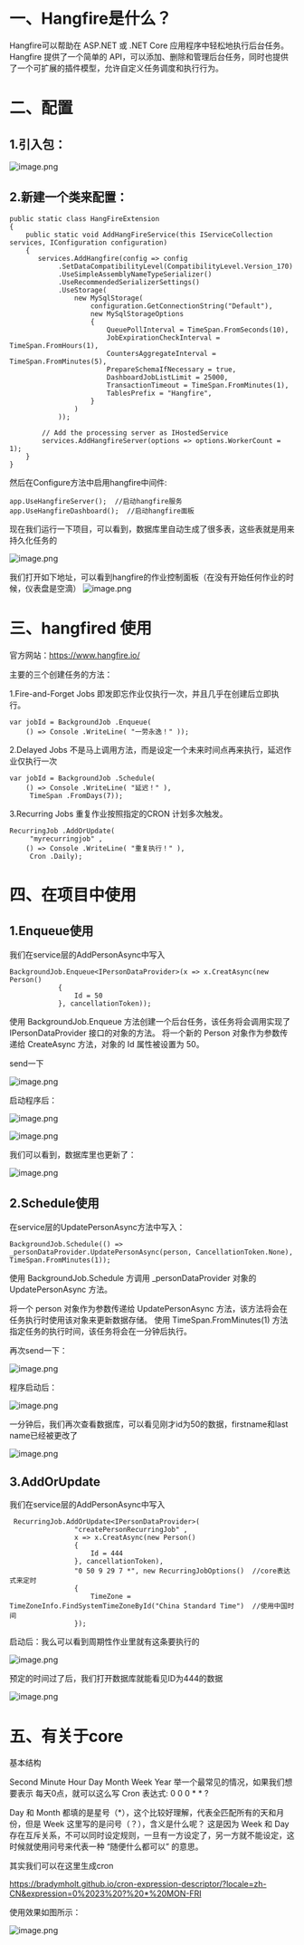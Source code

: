 # 一、Hangfire是什么？

Hangfire可以帮助在 ASP.NET 或 .NET Core 应用程序中轻松地执行后台任务。Hangfire 提供了一个简单的 API，可以添加、删除和管理后台任务，同时也提供了一个可扩展的插件模型，允许自定义任务调度和执行行为。

# 二、配置

## 1.引入包：

![image.png](https://upload-images.jianshu.io/upload_images/29177961-c4c0f7293e65704f.png?imageMogr2/auto-orient/strip%7CimageView2/2/w/1240)

## 2.新建一个类来配置：

```
public static class HangFireExtension
{
    public static void AddHangFireService(this IServiceCollection services, IConfiguration configuration)
    {
       services.AddHangfire(config => config
            .SetDataCompatibilityLevel(CompatibilityLevel.Version_170)
            .UseSimpleAssemblyNameTypeSerializer()
            .UseRecommendedSerializerSettings()
            .UseStorage(
                new MySqlStorage(
                    configuration.GetConnectionString("Default"),
                    new MySqlStorageOptions
                    {
                        QueuePollInterval = TimeSpan.FromSeconds(10),
                        JobExpirationCheckInterval = TimeSpan.FromHours(1),
                        CountersAggregateInterval = TimeSpan.FromMinutes(5),
                        PrepareSchemaIfNecessary = true,
                        DashboardJobListLimit = 25000,
                        TransactionTimeout = TimeSpan.FromMinutes(1),
                        TablesPrefix = "Hangfire",
                    }
                )
            ));

        // Add the processing server as IHostedService
        services.AddHangfireServer(options => options.WorkerCount = 1);
    }
}
```

然后在Configure方法中启用hangfire中间件:

```
app.UseHangfireServer();  //启动hangfire服务 
app.UseHangfireDashboard();  //启动hangfire面板
```

现在我们运行一下项目，可以看到，数据库里自动生成了很多表，这些表就是用来持久化任务的

![image.png](https://upload-images.jianshu.io/upload_images/29177961-bdb91cc41fb9ac01.png?imageMogr2/auto-orient/strip%7CimageView2/2/w/1240)

我们打开如下地址，可以看到hangfire的作业控制面板（在没有开始任何作业的时候，仪表盘是空滴）
![image.png](https://upload-images.jianshu.io/upload_images/29177961-957ee35a2a51d141.png?imageMogr2/auto-orient/strip%7CimageView2/2/w/1240)

# 三、hangfired 使用

官方网站：https://www.hangfire.io/

主要的三个创建任务的方法：

1.Fire-and-Forget Jobs
即发即忘作业仅执行一次，并且几乎在创建后立即执行。

```
var jobId = BackgroundJob .Enqueue(
    () => Console .WriteLine( "一劳永逸！" ));
```

2.Delayed Jobs
不是马上调用方法，而是设定一个未来时间点再来执行，延迟作业仅执行一次

```
var jobId = BackgroundJob .Schedule(
    () => Console .WriteLine( "延迟！" ),
     TimeSpan .FromDays(7));
```

3.Recurring Jobs
重复作业按照指定的CRON 计划多次触发。

```
RecurringJob .AddOrUpdate(
     "myrecurringjob" ,
    () => Console .WriteLine( "重复执行！" ),
     Cron .Daily);
```

# 四、在项目中使用

## 1.Enqueue使用

我们在service层的AddPersonAsync中写入

```
BackgroundJob.Enqueue<IPersonDataProvider>(x => x.CreatAsync(new Person()
            {
                Id = 50
            }, cancellationToken));

```

使用 BackgroundJob.Enqueue<IPersonDataProvider> 方法创建一个后台任务，该任务将会调用实现了 IPersonDataProvider 接口的对象的方法。
将一个新的 Person 对象作为参数传递给 CreateAsync 方法，对象的 Id 属性被设置为 50。

send一下

![image.png](https://upload-images.jianshu.io/upload_images/29177961-b6d05497b660716a.png?imageMogr2/auto-orient/strip%7CimageView2/2/w/1240)

启动程序后：

![image.png](https://upload-images.jianshu.io/upload_images/29177961-c227e9b59c4fb663.png?imageMogr2/auto-orient/strip%7CimageView2/2/w/1240)


![image.png](https://upload-images.jianshu.io/upload_images/29177961-82117bc2fa7e6a0b.png?imageMogr2/auto-orient/strip%7CimageView2/2/w/1240)

我们可以看到，数据库里也更新了：

![image.png](https://upload-images.jianshu.io/upload_images/29177961-bb84fea68fa15214.png?imageMogr2/auto-orient/strip%7CimageView2/2/w/1240)


## 2.Schedule使用

在service层的UpdatePersonAsync方法中写入：

```
BackgroundJob.Schedule(() => _personDataProvider.UpdatePersonAsync(person, CancellationToken.None), TimeSpan.FromMinutes(1));
```

使用 BackgroundJob.Schedule 方调用 _personDataProvider 对象的 UpdatePersonAsync 方法。

将一个 person 对象作为参数传递给 UpdatePersonAsync 方法，该方法将会在任务执行时使用该对象来更新数据存储。
使用 TimeSpan.FromMinutes(1) 方法指定任务的执行时间，该任务将会在一分钟后执行。

再次send一下：

![image.png](https://upload-images.jianshu.io/upload_images/29177961-93b06b0f96ce9427.png?imageMogr2/auto-orient/strip%7CimageView2/2/w/1240)

程序启动后：

![image.png](https://upload-images.jianshu.io/upload_images/29177961-45cef9e809b2bc14.png?imageMogr2/auto-orient/strip%7CimageView2/2/w/1240)

一分钟后，我们再次查看数据库，可以看见刚才id为50的数据，firstname和last name已经被更改了

![image.png](https://upload-images.jianshu.io/upload_images/29177961-b84f654df067c79d.png?imageMogr2/auto-orient/strip%7CimageView2/2/w/1240)

## 3.AddOrUpdate

我们在service层的AddPersonAsync中写入

```
 RecurringJob.AddOrUpdate<IPersonDataProvider>(
                "createPersonRecurringJob" ,
                x => x.CreatAsync(new Person()
                {
                    Id = 444
                }, cancellationToken),
                "0 50 9 29 7 *", new RecurringJobOptions()  //core表达式来定时
                {
                    TimeZone = TimeZoneInfo.FindSystemTimeZoneById("China Standard Time")  //使用中国时间
                });
```

启动后：我么可以看到周期性作业里就有这条要执行的

![image.png](https://upload-images.jianshu.io/upload_images/29177961-33f2663696e00eae.png?imageMogr2/auto-orient/strip%7CimageView2/2/w/1240)

预定的时间过了后，我们打开数据库就能看见ID为444的数据

![image.png](https://upload-images.jianshu.io/upload_images/29177961-826b18357226f8b9.png?imageMogr2/auto-orient/strip%7CimageView2/2/w/1240)

# 五、有关于core

基本结构

Second Minute Hour Day Month Week Year
举一个最常见的情况，如果我们想要表示 每天0点，就可以这么写 Cron 表达式:  0 0 0 * * ?

Day 和 Month 都填的是星号（*），这个比较好理解，代表全匹配所有的天和月份，但是 Week 这里写的是问号（？），含义是什么呢？
这是因为 Week 和 Day 存在互斥关系，不可以同时设定规则，一旦有一方设定了，另一方就不能设定，这时候就使用问号来代表一种 “随便什么都可以” 的意思。

其实我们可以在这里生成cron

https://bradymholt.github.io/cron-expression-descriptor/?locale=zh-CN&expression=0%2023%20?%20*%20MON-FRI

使用效果如图所示：

![image.png](https://upload-images.jianshu.io/upload_images/29177961-0934a1bdcb30505f.png?imageMogr2/auto-orient/strip%7CimageView2/2/w/1240)